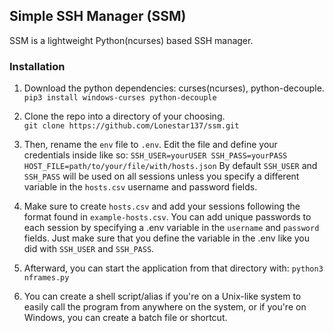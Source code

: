 
## Simple SSH Manager (SSM)


SSM is a lightweight Python(ncurses) based SSH manager.

### Installation
1. Download the python dependencies: curses(ncurses), python-decouple.  
   `pip3 install windows-curses python-decouple`

2. Clone the repo into a directory of your choosing.  
   `git clone https://github.com/Lonestar137/ssm.git`

3. Then, rename the `env` file to `.env`. Edit the file and define your credentials inside like so:
    `SSH_USER=yourUSER
    SSH_PASS=yourPASS
    HOST_FILE=path/to/your/file/with/hosts.json`
By default `SSH_USER` and `SSH_PASS` will be used on all sessions unless you specify a different variable in the `hosts.csv` username and password fields.

4. Make sure to create `hosts.csv` and add your sessions following the format found in `example-hosts.csv`.  You can add unique passwords to each session by specifying a .env variable in the `username` and `password` fields.  Just make sure that you define the variable in the .env like you did with `SSH_USER` and `SSH_PASS`.

4. Afterward, you can start the application from that directory with:
   `python3 nframes.py`

5. You can create a shell script/alias if you're on a Unix-like system to easily call the program from anywhere on the system, or if you're on Windows, you can create a batch file or shortcut.







